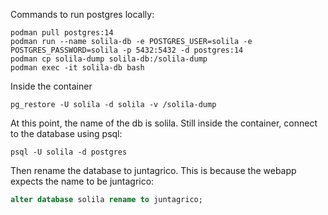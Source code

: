 Commands to run postgres locally:
```shell
podman pull postgres:14
podman run --name solila-db -e POSTGRES_USER=solila -e POSTGRES_PASSWORD=solila -p 5432:5432 -d postgres:14
podman cp solila-dump solila-db:/solila-dump
podman exec -it solila-db bash
```

Inside the container
```shell
pg_restore -U solila -d solila -v /solila-dump
```

At this point, the name of the db is solila. Still inside the container, connect to the database using psql:
```shell
psql -U solila -d postgres
```

Then rename the database to juntagrico. This is because the webapp expects the name to be juntagrico:

```sql
alter database solila rename to juntagrico;
```
